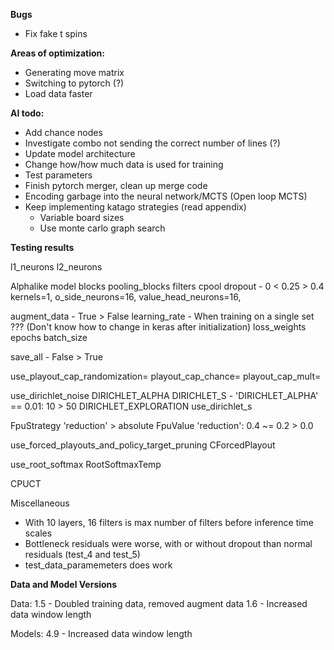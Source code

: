 **Bugs**
 - Fix fake t spins

**Areas of optimization:**
 - Generating move matrix
 - Switching to pytorch (?)
 - Load data faster

**AI todo:**
 - Add chance nodes
 - Investigate combo not sending the correct number of lines (?)
 - Update model architecture
 - Change how/how much data is used for training
 - Test parameters
 - Finish pytorch merger, clean up merge code
 - Encoding garbage into the neural network/MCTS (Open loop MCTS)
 - Keep implementing katago strategies (read appendix)
     - Variable board sizes
     - Use monte carlo graph search

**Testing results**

l1_neurons
l2_neurons

Alphalike model
blocks
pooling_blocks
filters
cpool
dropout
    - 0 < 0.25 > 0.4
kernels=1,
o_side_neurons=16,
value_head_neurons=16,

augment_data
    - True > False
learning_rate
    - When training on a single set ??? (Don't know how to change in keras after initialization)
loss_weights
epochs
batch_size

save_all
    - False > True

use_playout_cap_randomization=
playout_cap_chance=
playout_cap_mult=

use_dirichlet_noise
DIRICHLET_ALPHA
DIRICHLET_S
    - 'DIRICHLET_ALPHA' == 0.01: 10 > 50
DIRICHLET_EXPLORATION
use_dirichlet_s

FpuStrategy
    'reduction' > absolute
FpuValue
    'reduction': 0.4 ~= 0.2 > 0.0

use_forced_playouts_and_policy_target_pruning
CForcedPlayout

use_root_softmax
RootSoftmaxTemp

CPUCT

Miscellaneous
 - With 10 layers, 16 filters is max number of filters before inference time scales
 - Bottleneck residuals were worse, with or without dropout than normal residuals (test_4 and test_5)
 - test_data_paramemeters does work



**Data and Model Versions**

Data:
1.5 - Doubled training data, removed augment data
1.6 - Increased data window length

Models:
4.9 - Increased data window length

